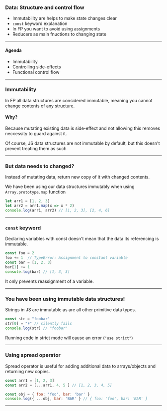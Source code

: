 ### Data: Structure and control flow

* Immutability are helps to make state changes clear
* `const` keyword explanation
* In FP you want to avoid using assignments
* Reducers as main fnuctions to changing state


___
#### Agenda
* Immutability
* Controlling side-effects
* Functional control flow
___
### Immutability

In FP all data structures are considered immutable, meaning you cannot change contents of any structure.

#### Why?

Because mutating existing data is side-effect and not allowing this removes neccessity to guard against it.

Of course, JS data structures are not immutable by default, but this doesn't prevent treating them as such

---
### But data needs to changed?
Instead of mutating data, return new copy of it with changed contents.

We have been using our data structures immutably when using `Array.prototype.map` function

```javascript
let arr1 = [1, 2, 3]
let arr2 = arr1.map(x => x * 2)
console.log(arr1, arr2) // [1, 2, 3], [2, 4, 6]
```
---
### `const` keyword

Declaring variables with const doesn't mean that the data its referencing is immutable. 

```javascript
const foo = 2
foo += 1  // TypeError: Assignment to constant variable
const bar = [1, 2, 3]
bar[1] += 1
console.log(bar) // [1, 3, 3]
```

It only prevents reassignment of a variable.

---
### You have been using immutable data structures!

Strings in JS are immutable as are all other primitive data types.

```javascript
const str = "foobar"
str[0] = "F" // silently fails
console.log(str) // "foobar"
```
Running code in strict mode will cause an error (`"use strict"`)

---
### Using spread operator
Spread operator is useful for adding additional data to arrays/objects and returning new copies.

```javascript
const arr1 = [1, 2, 3]
const arr2 = [...arr1, 4, 5 ] // [1, 2, 3, 4, 5]

const obj = { foo: 'foo', bar: 'bar' }
console.log({ ...obj, bar: 'BAR' } // { foo: 'foo', bar: 'BAR' }
```

---
<!--stackedit_data:
eyJoaXN0b3J5IjpbNjE2OTAwNTg4XX0=
-->
